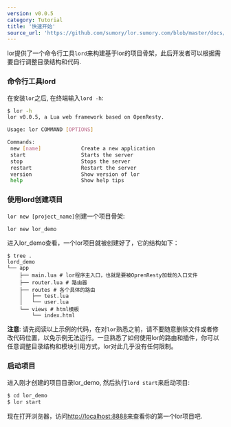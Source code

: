 ```yaml
---
version: v0.0.5
category: Tutorial
title: '快速开始'
source_url: 'https://github.com/sumory/lor.sumory.com/blob/master/docs/tutorial/quick-start.md'
---
```



lor提供了一个命令行工具`lord`来构建基于lor的项目骨架，此后开发者可以根据需要自行调整目录结构和代码.

### 命令行工具lord

在安装`lor`之后, 在终端输入`lord -h`:

```bash
$ lor -h
lor v0.0.5, a Lua web framework based on OpenResty.

Usage: lor COMMAND [OPTIONS]

Commands:
 new [name]             Create a new application
 start                  Starts the server
 stop                   Stops the server
 restart                Restart the server
 version                Show version of lor
 help                   Show help tips
```

### 使用lord创建项目

`lor new [project_name]`创建一个项目骨架:

```bash
lor new lor_demo
```

进入lor_demo查看，一个lor项目就被创建好了，它的结构如下：

```text
$ tree .
lord_demo
└── app
    ├── main.lua # lor程序主入口，也就是要被OprenResty加载的入口文件
    ├── router.lua # 路由器
    ├── routes # 各个具体的路由
    │   ├── test.lua
    │   └── user.lua
    └── views # html模板
        └── index.html
```


__注意__: 请先阅读以上示例的代码，在对`lor`熟悉之前，请不要随意删除文件或者修改代码位置，以免示例无法运行。一旦熟悉了如何使用lor的路由和插件，你可以任意调整目录结构和模块引用方式，lor对此几乎没有任何限制。


### 启动项目

进入刚才创建的项目目录lor_demo, 然后执行`lord start`来启动项目:

```bash
$ cd lor_demo
$ lor start
```

现在打开浏览器，访问[http://localhost:8888](http://localhost:8888)来查看你的第一个lor项目吧.
